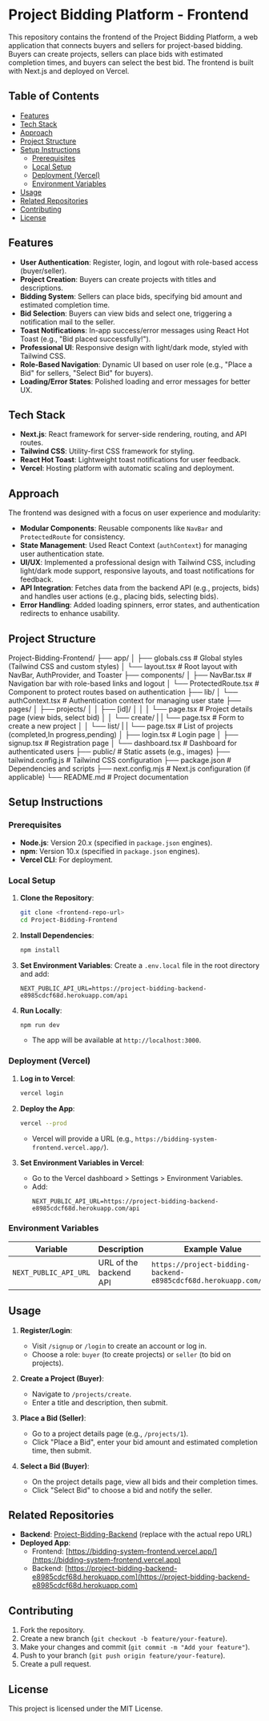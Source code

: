 # Project Bidding Platform - Frontend
This repository contains the frontend of the Project Bidding Platform, a web application that connects buyers and sellers for project-based bidding. Buyers can create projects, sellers can place bids with estimated completion times, and buyers can select the best bid. The frontend is built with Next.js and deployed on Vercel.

## Table of Contents
- [Features](#features)
- [Tech Stack](#tech-stack)
- [Approach](#approach)
- [Project Structure](#project-structure)
- [Setup Instructions](#setup-instructions)
  - [Prerequisites](#prerequisites)
  - [Local Setup](#local-setup)
  - [Deployment (Vercel)](#deployment-vercel)
  - [Environment Variables](#environment-variables)
- [Usage](#usage)
- [Related Repositories](#related-repositories)
- [Contributing](#contributing)
- [License](#license)

## Features
- **User Authentication**: Register, login, and logout with role-based access (buyer/seller).
- **Project Creation**: Buyers can create projects with titles and descriptions.
- **Bidding System**: Sellers can place bids, specifying bid amount and estimated completion time.
- **Bid Selection**: Buyers can view bids and select one, triggering a notification mail to the seller.
- **Toast Notifications**: In-app success/error messages using React Hot Toast (e.g., "Bid placed successfully!").
- **Professional UI**: Responsive design with light/dark mode, styled with Tailwind CSS.
- **Role-Based Navigation**: Dynamic UI based on user role (e.g., "Place a Bid" for sellers, "Select Bid" for buyers).
- **Loading/Error States**: Polished loading and error messages for better UX.

## Tech Stack
- **Next.js**: React framework for server-side rendering, routing, and API routes.
- **Tailwind CSS**: Utility-first CSS framework for styling.
- **React Hot Toast**: Lightweight toast notifications for user feedback.
- **Vercel**: Hosting platform with automatic scaling and deployment.

## Approach
The frontend was designed with a focus on user experience and modularity:
- **Modular Components**: Reusable components like `NavBar` and `ProtectedRoute` for consistency.
- **State Management**: Used React Context (`authContext`) for managing user authentication state.
- **UI/UX**: Implemented a professional design with Tailwind CSS, including light/dark mode support, responsive layouts, and toast notifications for feedback.
- **API Integration**: Fetches data from the backend API (e.g., projects, bids) and handles user actions (e.g., placing bids, selecting bids).
- **Error Handling**: Added loading spinners, error states, and authentication redirects to enhance usability.

## Project Structure
Project-Bidding-Frontend/
├── app/
│   ├── globals.css                # Global styles (Tailwind CSS and custom styles)
│   └── layout.tsx                 # Root layout with NavBar, AuthProvider, and Toaster
├── components/
│   ├── NavBar.tsx                 # Navigation bar with role-based links and logout
│   └── ProtectedRoute.tsx         # Component to protect routes based on authentication
├── lib/
│   └── authContext.tsx            # Authentication context for managing user state
├── pages/
│   ├── projects/
│   │   ├── [id]/
│   │   │   └── page.tsx           # Project details page (view bids, select bid)
│   │   └── create/
|   |       └── page.tsx           # Form to create a new project
│   │   └── list/
|   |       └── page.tsx           # List of projects (completed,In progress,pending)
│   ├── login.tsx                  # Login page
│   ├── signup.tsx                 # Registration page
│   └── dashboard.tsx              # Dashboard for authenticated users
├── public/                        # Static assets (e.g., images)
├── tailwind.config.js             # Tailwind CSS configuration
├── package.json                   # Dependencies and scripts
├── next.config.mjs                # Next.js configuration (if applicable)
└── README.md                      # Project documentation

## Setup Instructions

### Prerequisites
- **Node.js**: Version 20.x (specified in `package.json` engines).
- **npm**: Version 10.x (specified in `package.json` engines).
- **Vercel CLI**: For deployment.

### Local Setup
1. **Clone the Repository**:
   ```bash
   git clone <frontend-repo-url>
   cd Project-Bidding-Frontend
   ```

2. **Install Dependencies**:
   ```bash
   npm install
   ```

3. **Set Environment Variables**:
   Create a `.env.local` file in the root directory and add:
   ```
   NEXT_PUBLIC_API_URL=https://project-bidding-backend-e8985cdcf68d.herokuapp.com/api
   ```

4. **Run Locally**:
   ```bash
   npm run dev
   ```
   - The app will be available at `http://localhost:3000`.

### Deployment (Vercel)
1. **Log in to Vercel**:
   ```bash
   vercel login
   ```

2. **Deploy the App**:
   ```bash
   vercel --prod
   ```
   - Vercel will provide a URL (e.g., `https://bidding-system-frontend.vercel.app/`).

3. **Set Environment Variables in Vercel**:
   - Go to the Vercel dashboard > Settings > Environment Variables.
   - Add:
     ```
     NEXT_PUBLIC_API_URL=https://project-bidding-backend-e8985cdcf68d.herokuapp.com/api
     ```

### Environment Variables
| Variable             | Description                              | Example Value                                  |
|----------------------|------------------------------------------|------------------------------------------------|
| `NEXT_PUBLIC_API_URL` | URL of the backend API                  | `https://project-bidding-backend-e8985cdcf68d.herokuapp.com/api` |

## Usage
1. **Register/Login**:
   - Visit `/signup` or `/login` to create an account or log in.
   - Choose a role: `buyer` (to create projects) or `seller` (to bid on projects).

2. **Create a Project (Buyer)**:
   - Navigate to `/projects/create`.
   - Enter a title and description, then submit.

3. **Place a Bid (Seller)**:
   - Go to a project details page (e.g., `/projects/1`).
   - Click "Place a Bid", enter your bid amount and estimated completion time, then submit.

4. **Select a Bid (Buyer)**:
   - On the project details page, view all bids and their completion times.
   - Click "Select Bid" to choose a bid and notify the seller.

## Related Repositories
- **Backend**: [Project-Bidding-Backend](#) (replace with the actual repo URL)
- **Deployed App**:
  - Frontend: [https://bidding-system-frontend.vercel.app/](https://bidding-system-frontend.vercel.app)
  - Backend: [https://project-bidding-backend-e8985cdcf68d.herokuapp.com](https://project-bidding-backend-e8985cdcf68d.herokuapp.com)

## Contributing
1. Fork the repository.
2. Create a new branch (`git checkout -b feature/your-feature`).
3. Make your changes and commit (`git commit -m "Add your feature"`).
4. Push to your branch (`git push origin feature/your-feature`).
5. Create a pull request.

## License
This project is licensed under the MIT License.
```
